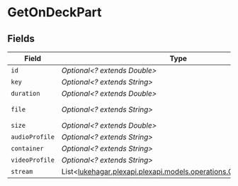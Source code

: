# GetOnDeckPart


## Fields

| Field                                                                                                           | Type                                                                                                            | Required                                                                                                        | Description                                                                                                     | Example                                                                                                         |
| --------------------------------------------------------------------------------------------------------------- | --------------------------------------------------------------------------------------------------------------- | --------------------------------------------------------------------------------------------------------------- | --------------------------------------------------------------------------------------------------------------- | --------------------------------------------------------------------------------------------------------------- |
| `id`                                                                                                            | *Optional<? extends Double>*                                                                                    | :heavy_minus_sign:                                                                                              | N/A                                                                                                             | 80994                                                                                                           |
| `key`                                                                                                           | *Optional<? extends String>*                                                                                    | :heavy_minus_sign:                                                                                              | N/A                                                                                                             | /library/parts/80994/1655007810/file.mkv                                                                        |
| `duration`                                                                                                      | *Optional<? extends Double>*                                                                                    | :heavy_minus_sign:                                                                                              | N/A                                                                                                             | 420080                                                                                                          |
| `file`                                                                                                          | *Optional<? extends String>*                                                                                    | :heavy_minus_sign:                                                                                              | N/A                                                                                                             | /tvshows/Bluey (2018)/Bluey (2018) - S02E33 - Circus.mkv                                                        |
| `size`                                                                                                          | *Optional<? extends Double>*                                                                                    | :heavy_minus_sign:                                                                                              | N/A                                                                                                             | 55148931                                                                                                        |
| `audioProfile`                                                                                                  | *Optional<? extends String>*                                                                                    | :heavy_minus_sign:                                                                                              | N/A                                                                                                             | lc                                                                                                              |
| `container`                                                                                                     | *Optional<? extends String>*                                                                                    | :heavy_minus_sign:                                                                                              | N/A                                                                                                             | mkv                                                                                                             |
| `videoProfile`                                                                                                  | *Optional<? extends String>*                                                                                    | :heavy_minus_sign:                                                                                              | N/A                                                                                                             | main                                                                                                            |
| `stream`                                                                                                        | List<[lukehagar.plexapi.plexapi.models.operations.GetOnDeckStream](../../models/operations/GetOnDeckStream.md)> | :heavy_minus_sign:                                                                                              | N/A                                                                                                             |                                                                                                                 |